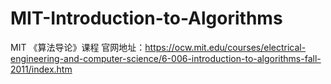 # MIT-Introduction-to-Algorithms
MIT 《算法导论》课程 
官网地址：https://ocw.mit.edu/courses/electrical-engineering-and-computer-science/6-006-introduction-to-algorithms-fall-2011/index.htm
